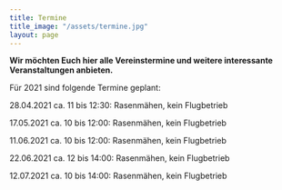 ```yaml
---
title: Termine
title_image: "/assets/termine.jpg"
layout: page
---
```


**Wir möchten Euch hier alle Vereinstermine und weitere interessante Veranstaltungen anbieten.**

Für 2021 sind folgende Termine geplant:

28.04.2021 ca. 11 bis 12:30: Rasenmähen, kein Flugbetrieb

17.05.2021 ca. 10 bis 12:00: Rasenmähen, kein Flugbetrieb

11.06.2021 ca. 10 bis 12:00: Rasenmähen, kein Flugbetrieb

22.06.2021 ca. 12 bis 14:00: Rasenmähen, kein Flugbetrieb

12.07.2021 ca. 10 bis 14:00: Rasenmähen, kein Flugbetrieb
